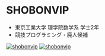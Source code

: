 # SHOBONVIP
- 東京工業大学 理学院数学系 学士2年
- 競技プログラミング・廃人候補

[![shobonvip](https://img.shields.io/endpoint?url=https%3A%2F%2Fatcoder-badges.now.sh%2Fapi%2Fatcoder%2Fjson%2Fshobonvip)](https://atcoder.jp/users/shobonvip)
[![shobonvip](https://img.shields.io/endpoint?url=https%3A%2F%2Fatcoder-badges.now.sh%2Fapi%2Fcodeforces%2Fjson%2Fshobonvip)](https://codeforces.com/profile/shobonvip)
